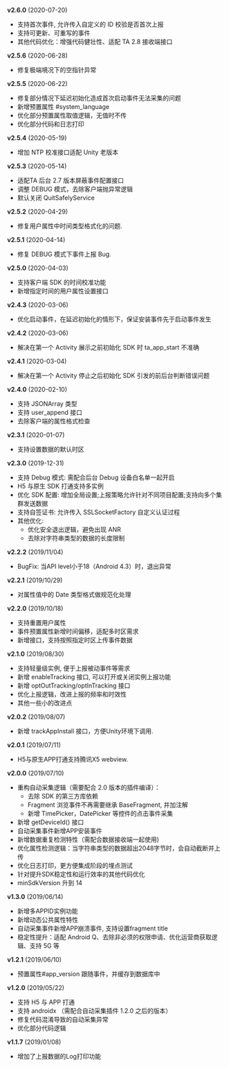**v2.6.0** (2020-07-20)
- 支持首次事件, 允许传入自定义的 ID 校验是否首次上报
- 支持可更新、可重写的事件
- 其他代码优化：增强代码健壮性、适配 TA 2.8 接收端接口

**v2.5.6** (2020-06-28)
- 修复极端境况下的空指针异常

**v2.5.5** (2020-06-22)
- 修复部分情况下延迟初始化造成首次启动事件无法采集的问题
- 新增预置属性 #system_language
- 优化部分预置属性取值逻辑，无值时不传
- 优化部分代码和日志打印

**v2.5.4** (2020-05-19)
- 增加 NTP 校准接口适配 Unity 老版本

**v2.5.3** (2020-05-14)
- 适配TA 后台 2.7 版本屏蔽事件配置接口
- 调整 DEBUG 模式，去除客户端抛异常逻辑
- 默认关闭 QuitSafelyService

**v2.5.2** (2020-04-29)
- 修复用户属性中时间类型格式化的问题.

**v2.5.1** (2020-04-14)
- 修复 DEBUG 模式下事件上报 Bug.

**v2.5.0** (2020-04-03)
- 支持客户端 SDK 的时间校准功能
- 新增指定时间的用户属性设置接口

**v2.4.3** (2020-03-06)
- 优化启动事件，在延迟初始化的情形下，保证安装事件先于启动事件发生

**v2.4.2** (2020-03-06)
- 解决在第一个 Activity  展示之前初始化 SDK 时 ta_app_start 不准确

**v2.4.1** (2020-03-04)
- 解决在第一个 Activity 停止之后初始化 SDK 引发的前后台判断错误问题

**v2.4.0** (2020-02-10)
- 支持 JSONArray 类型
- 支持 user_append 接口
- 去除客户端的属性格式检查

**v2.3.1** (2020-01-07)
- 支持设置数据的默认时区

**v2.3.0** (2019-12-31)
- 支持 Debug 模式: 需配合后台 Debug 设备白名单一起开启
- H5 与原生 SDK 打通支持多实例
- 优化 SDK 配置: 增加全局设置;上报策略允许针对不同项目配置;支持向多个集群发送数据
- 支持自签证书: 允许传入 SSLSocketFactory 自定义认证过程
- 其他优化:
	- 优化安全退出逻辑，避免出现 ANR
	- 去除对字符串类型的数据的长度限制

**v2.2.2** (2019/11/04)
- BugFix: 当API level小于18（Android 4.3）时，退出异常

**v2.2.1** (2019/10/29)
- 对属性值中的 Date 类型格式做规范化处理

**v2.2.0** (2019/10/18)
- 支持重置用户属性
- 事件预置属性新增时间偏移，适配多时区需求
- 新增接口，支持按照指定时区上传事件数据

**v2.1.0** (2019/08/30)
- 支持轻量级实例, 便于上报被动事件等需求
- 新增 enableTracking 接口, 可以打开或关闭实例上报功能
- 新增 optOutTracking/optInTracking 接口
- 优化上报逻辑，改进上报的频率和时效性
- 其他一些小的改进点

**v2.0.2** (2019/08/07)
-  新增 trackAppInstall 接口，方便Unity环境下调用.

**v2.0.1** (2019/07/11)

- H5与原生APP打通支持腾讯X5 webview.

**v2.0.0** (2019/07/10)

- 重构自动采集逻辑（需要配合 2.0 版本的插件编译）：
	- 去除 SDK 的第三方库依赖
	- Fragment 浏览事件不再需要继承 BaseFragment, 并加注解
	- 新增 TimePicker，DatePicker 等控件的点击事件采集
- 新增 getDeviceId() 接口
- 自动采集事件新增APP安装事件
- 新增数据重复检测特性（需配合数据接收端一起使用)
- 优化属性检测逻辑：当字符串类型的数据超出2048字节时，会自动截断并上传
- 优化日志打印，更方便集成阶段的埋点测试
- 针对提升SDK稳定性和运行效率的其他代码优化
- minSdkVersion 升到 14

**v1.3.0** (2019/06/14)

- 新增多APPID实例功能
- 新增动态公共属性特性
- 自动采集事件新增APP崩溃事件, 支持设置fragment title
- 稳定性提升：适配 Android Q、去除非必须的权限申请、优化运营商获取逻辑、支持 5G 等

**v1.2.1** (2019/06/10)
- 预置属性#app_version 跟随事件，并缓存到数据库中


**v1.2.0** (2019/05/22)

- 支持 H5 与 APP 打通
- 支持 androidx （需配合自动采集插件 1.2.0 之后的版本）
- 修复代码混淆导致的自动采集异常
- 优化部分代码逻辑

**v1.1.7** (2019/01/08)

- 增加了上报数据的Log打印功能

